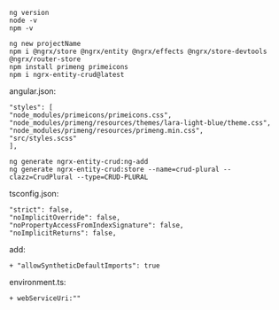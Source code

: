 ```
ng version
node -v
npm -v
```

```
ng new projectName
npm i @ngrx/store @ngrx/entity @ngrx/effects @ngrx/store-devtools @ngrx/router-store
npm install primeng primeicons
npm i ngrx-entity-crud@latest
```

angular.json:
```
"styles": [
"node_modules/primeicons/primeicons.css",
"node_modules/primeng/resources/themes/lara-light-blue/theme.css",
"node_modules/primeng/resources/primeng.min.css",
"src/styles.scss"
],
```

```
ng generate ngrx-entity-crud:ng-add
ng generate ngrx-entity-crud:store --name=crud-plural --clazz=CrudPlural --type=CRUD-PLURAL
```

tsconfig.json:
```
"strict": false,
"noImplicitOverride": false,
"noPropertyAccessFromIndexSignature": false,
"noImplicitReturns": false,
```

add:

	+ "allowSyntheticDefaultImports": true

environment.ts:

	+ webServiceUri:""
